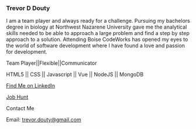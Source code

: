 ### Trevor D Douty
I am a team player and always ready for a challenge. Pursuing my bachelors degree in biology at Northwest Nazarene University gave me the analytical skills needed to be able to approach a large problem and find a step by step approach to a solution. Attending Boise CodeWorks has opened my eyes to the world of software development where I have found a love and passion for development.

Team Player||Flexible||Communicator

HTML5 || CSS || Javascript || Vue || NodeJS || MongoDB

[Find Me on LinkedIn](https://www.linkedin.com/in/trevor-douty-48b2a1201)

[Job Hunt](https://docs.google.com/spreadsheets/d/1yTD02cMneZQIaAyJFlGz_MQ-SemNDi4MG6ltIvAaINo/edit#gid=0)

Contact Me

Email: trevor.douty@gmail.com


<!--
**TrevorDouty/TrevorDouty** is a ✨ _special_ ✨ repository because its `README.md` (this file) appears on your GitHub profile.

Here are some ideas to get you started:

- 🔭 I’m currently working on ...
- 🌱 I’m currently learning ...
- 👯 I’m looking to collaborate on ...
- 🤔 I’m looking for help with ...
- 💬 Ask me about ...
- 📫 How to reach me: ...
- 😄 Pronouns: ...
- ⚡ Fun fact: ...
-->

